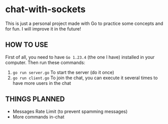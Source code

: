 # chat-with-sockets
This is just a personal project made with Go to practice some
concepts and for fun. I will improve it in the future!

## HOW TO USE
First of all, you need to have `Go 1.23.4` (the one I have) installed in your computer. Then run these commands:

1. `go run server.go` To start the server (do it once)
2. `go run client.go` To join the chat, you can execute it several times to have more users in the chat

## THINGS PLANNED
- Messages Rate Limit (to prevent spamming messages)
- More commands in-chat